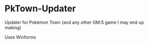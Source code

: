 # PkTown-Updater
Updater for Pokémon Town (and any other GM:S game I may end up making)

Uses Winforms
